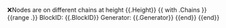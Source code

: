 ❌Nodes are on different chains at height {{.Height}}
{{ with .Chains }}
{{range .}}
BlockID: {{.BlockID}}
Generator: {{.Generator}}
{{end}}
{{end}}